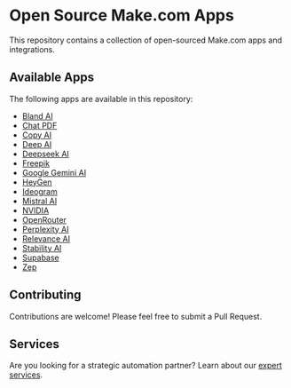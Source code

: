 # Open Source Make.com Apps

This repository contains a collection of open-sourced Make.com apps and integrations.

## Available Apps

The following apps are available in this repository:

- [Bland AI](src/bland-ai)
- [Chat PDF](src/chat-pdf)
- [Copy AI](src/copy-ai)
- [Deep AI](src/deep-ai)
- [Deepseek AI](src/deepseek-ai)
- [Freepik](src/freepik)
- [Google Gemini AI](src/google-gemini-ai)
- [HeyGen](src/heygen)
- [Ideogram](src/ideogram)
- [Mistral AI](src/mistral-ai)
- [NVIDIA](src/nvidia)
- [OpenRouter](src/openrouter)
- [Perplexity AI](src/perplexity-ai)
- [Relevance AI](src/relevance-ai)
- [Stability AI](src/stability-ai)
- [Supabase](src/supabase)
- [Zep](src/zep)

## Contributing

Contributions are welcome! Please feel free to submit a Pull Request.

## Services

Are you looking for a strategic automation partner? Learn about our [expert services](https://www.go-synergetic.com/services).